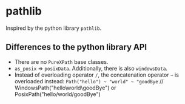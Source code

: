 pathlib
=======

Inspired by the python library `pathlib`.

## Differences to the python library API

* There are no `PureXPath` base classes.
* `as_posix` => `posixData`. Additionally, there is also `windowsData`.
* Instead of overloading operator `/`, the concatenation operator `~` is overloaded instead: `Path("hello") ~ "world" ~ "goodBye` // WindowsPath("hello\\world\\goodBye") or PosixPath("hello/world/goodBye")
